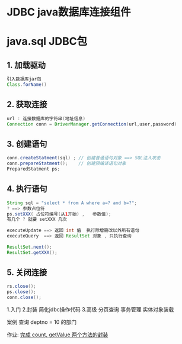 # JDBC java数据库连接组件

# java.sql JDBC包

## 1. 加载驱动
```java
引入数据库jar包
Class.forName()
```

## 2. 获取连接
```java
url : 连接数据库的字符串(地址信息) 
Connection conn = DriverManager.getConnection(url,user,password)
```

## 3. 创建语句
```java
conn.createStatment(sql) ; // 创建普通语句对象 ==> SQL注入攻击
conn.prepareStatment();    // 创建预编译语句对象
PreparedStatment ps;
```

## 4. 执行语句
```java
String sql = "select * from A where a=? and b=?";
? ==> 参数占位符
ps.setXXX( 占位符编号(从1开始) ,   参数值);
有几个 ? 就要 setXXX 几次
	
executeUpdate ==> 返回 int 值  执行除增删改以外所有语句
executeQuery  ==> 返回 ResultSet 对象 , 只执行查询
	
ResultSet.next();
ResultSet.getXXX();
```

## 5. 关闭连接
```java
rs.close();
ps.close();
conn.close();
```


1.入门
2.封装
	简化jdbc操作代码
3.高级
	分页查询
	事务管理
	实体对象装载

案例
查询 deptno = 10 的部门

作业:
[完成 count, getValue 两个方法的封装](Homework\\Dome.java)







